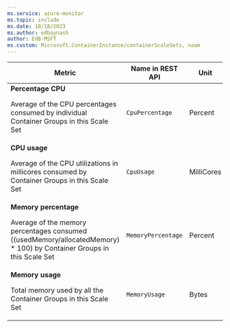 ```yaml
---
ms.service: azure-monitor
ms.topic: include
ms.date: 10/18/2023
ms.author: edbaynash
author: EdB-MSFT
ms.custom: Microsoft.ContainerInstance/containerScaleSets, naam
---
```

<!--
NOTE:  This content is automatically generated using API calls to Azure. 
Any edits made on these files will be overwritten in the next run of the script. 
There is no benefit in editing these files directly.  
-->
  
  
|Metric|Name in REST API|Unit|Aggregation|Dimensions|Time Grains|DS Export|
|---|---|---|---|---|---|---|
|**Percentage CPU**<p><p>Average of the CPU percentages consumed by individual Container Groups in this Scale Set |`CpuPercentage` |Percent |Average, Minimum, Maximum |\<none\>|PT1M |Yes|
|**CPU usage**<p><p>Average of the CPU utilizations in millicores consumed by Container Groups in this Scale Set |`CpuUsage` |MilliCores |Total, Average, Minimum, Maximum |\<none\>|PT1M |Yes|
|**Memory percentage**<p><p>Average of the memory percentages consumed ((usedMemory/allocatedMemory) * 100) by Container Groups in this Scale Set |`MemoryPercentage` |Percent |Average, Minimum, Maximum |\<none\>|PT1M |Yes|
|**Memory usage**<p><p>Total memory used by all the Container Groups in this Scale Set |`MemoryUsage` |Bytes |Total, Average, Minimum, Maximum |\<none\>|PT1M |Yes|